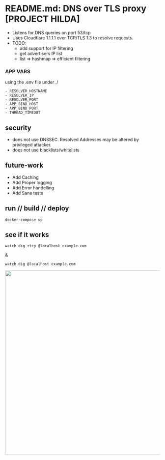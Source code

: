 # README.md: DNS over TLS proxy [PROJECT HILDA]

- Listens for DNS queries on port 53/tcp
- Uses Cloudflare 1.1.1.1 over TCP/TLS 1.3 to resolve requests.
- TODO: 
    - add support for IP filtering
    - get advertisers IP list
    - list => hashmap => efficient filtering

### APP VARS

using the .env file under ./

    - RESOLVER_HOSTNAME
    - RESOLVER_IP
    - RESOLVER_PORT
    - APP_BIND_HOST
    - APP_BIND_PORT
    - THREAD_TIMEOUT

## security

- does not use DNSSEC. Resolved Addresses may be altered by privileged attacker.
- does not use blacklists/whitelists

## future-work

- Add Caching
- Add Proper logging
- Add Error handelling
- Add Sane tests

## run // build // deploy

```
docker-compose up
```

## see if it works

```
watch dig +tcp @localhost example.com
```
& 


```
watch dig @localhost example.com
```

<p style="text-align:center;"><a href="https://raw.githubusercontent.com/Shokodemon/python-dns-over-tls/master/workspace.png"><img src="https://raw.githubusercontent.com/Shokodemon/python-dns-over-tls/master/workspace.png" align="center" height="600" width="800" ></a><p>
